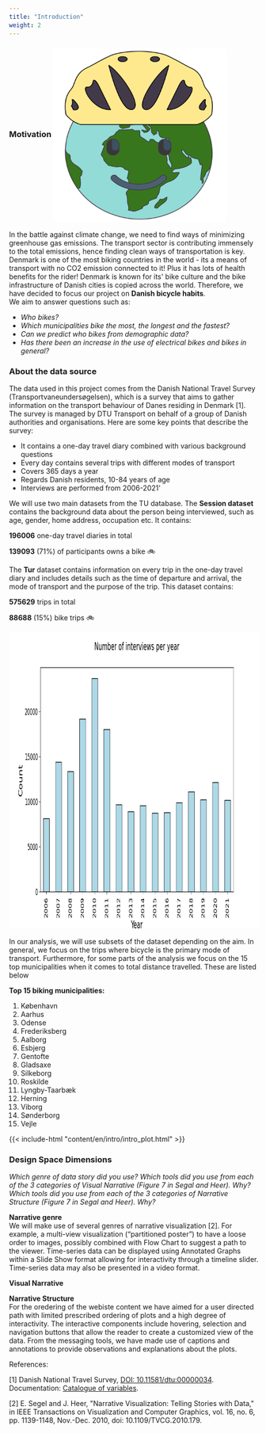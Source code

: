 ```yaml
---
title: "Introduction"
weight: 2
---
```


### Motivation <img src = "Earth_emoji.png" width=350 height=350  align="center" />

In the battle against climate change, we need to find ways of minimizing greenhouse gas emissions. The transport sector is contributing immensely to the total emissions, hence finding clean ways of transportation is key. Denmark is one of the most biking countries in the world - its a means of transport with no CO2 emission connected to it! Plus it has lots of health benefits for the rider! Denmark is known for its' bike culture and the bike infrastructure of Danish cities is copied across the world. Therefore, we have decided to focus our project on **Danish bicycle habits**. <br/>
We aim to answer questions such as:
- *Who bikes?*
- *Which municipalities bike the most, the longest and the fastest?*
- *Can we predict who bikes from demographic data?*
- *Has there been an increase in the use of electrical bikes and bikes in general?*


### About the data source

The data used in this project comes from the Danish National Travel Survey (Transportvaneundersøgelsen), which is a survey that aims to gather information on the transport behaviour of Danes residing in Denmark [1]. The survey is managed by DTU Transport on behalf of a group of Danish authorities and organisations. Here are some key points that describe the survey:

* It contains a one-day travel diary combined with various background questions
* Every day contains several trips with different modes of transport
* Covers 365 days a year
* Regards Danish residents, 10-84 years of age
* Interviews are performed from 2006-2021'

We will use two main datasets from the TU database. The **Session dataset** contains the background data about the person being interviewed, such as age, gender, home address, occupation etc. It contains:

**196006** one-day travel diaries in total

**139093** (71%) of participants owns a bike 🚲

The **Tur** dataset contains information on every trip in the one-day travel diary and includes details such as the time of departure and arrival, the mode of transport and the purpose of the trip. This dataset contains:

**575629** trips in total

**88688** (15%) bike trips 🚲


<img src="Number_of_interviews_per_year.png" width=800 height=600 />

In our analysis, we will use subsets of the dataset depending on the aim. In general, we focus on the trips where bicycle is the primary mode of transport. Furthermore, for some parts of the analysis we focus on the 15 top municipalities when it comes to total distance travelled. These are listed below

**Top 15 biking municipalities:**
1. København
2. Aarhus
3. Odense
4. Frederiksberg
5. Aalborg
6. Esbjerg
7. Gentofte
8. Gladsaxe
9. Silkeborg
10. Roskilde
11. Lyngby-Taarbæk
12. Herning
13. Viborg
14. Sønderborg
15. Vejle



{{< include-html "content/en/intro/intro_plot.html" >}}

### Design Space Dimensions

*Which genre of data story did you use?
Which tools did you use from each of the 3 categories of Visual Narrative (Figure 7 in Segal and Heer). Why?
Which tools did you use from each of the 3 categories of Narrative Structure (Figure 7 in Segal and Heer). Why?*

**Narrative genre**<br/>
We will make use of several genres of narrative visualization [2]. For example, a multi-view visualization (“partitioned poster”) to have a loose order to images, possibly combined with Flow Chart to suggest a path to the viewer. Time-series data can be displayed using Annotated Graphs within a Slide Show format allowing for interactivity through a timeline slider. Time-series data may also be presented in a video format.

**Visual Narrative**<br/>

**Narrative Structure**<br/>
For the oredering of the webiste content we have aimed for a user directed path with limited prescribed ordering of plots and a high degree of interactivity. The interactive components include hovering, selection and navigation buttons that allow the reader to create a customized view of the data. From the messaging tools, we have made use of captions and annotations to provide observations and explanations about the plots. 



References: 

[1] Danish National Travel Survey, [DOI: 10.11581/dtu:00000034](https://www.cta.man.dtu.dk/transportvaneundersoegelsen/dokumentation). Documentation: [Catalogue of variables]((https://www.tu2022.dk/meta/?lang=EN)).

[2] E. Segel and J. Heer, "Narrative Visualization: Telling Stories with Data," in IEEE Transactions on Visualization and Computer Graphics, vol. 16, no. 6, pp. 1139-1148, Nov.-Dec. 2010, doi: 10.1109/TVCG.2010.179.

